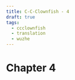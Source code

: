 ```yaml
---
title: C-C-Clownfish - 4
draft: true
tags:
  - ccclownfish
  - translation
  - wuzhe
---
```

# Chapter 4